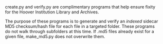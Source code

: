 create.py and verify.py are complimentary programs that help ensure fixity for the Hoover Institution Library and Archives.

The purpose of these programs is to generate and verify an *indexed* sidecar MD5 checksum/hash file for each file in a targeted folder. These programs do not walk through subfolders at this time. If .md5 files already exist for a given file, make_md5.py does not overwrite them.
